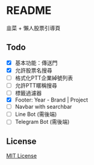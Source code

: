 # README

韭菜 + 懶人股票引導頁

## Todo

- [x]  基本功能：傳送門
- [x]  允許股票名搜尋
- [ ]  格式化PTT企業綽號列表
- [ ]  允許PTT暱稱搜尋
- [ ]  標籤過濾器
- [x]  Footer: Year - Brand | Project
- [ ]  Navbar with searchbar
- [ ]  Line Bot (需後端)
- [ ]  Telegram Bot (需後端)

## License

[MIT License](LINSENCE)